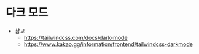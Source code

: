 # 다크 모드

- 참고
  - https://tailwindcss.com/docs/dark-mode
  - https://www.kakao.gg/information/frontend/tailwindcss-darkmode
